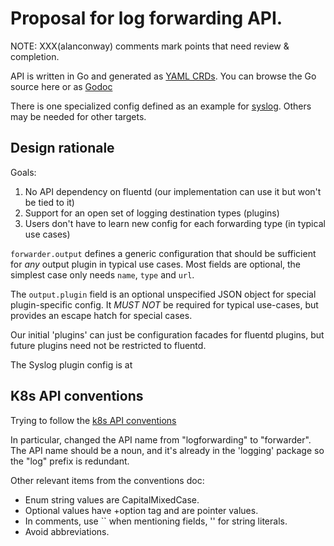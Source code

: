 # Proposal for log forwarding API.

NOTE: XXX(alanconway) comments mark points that need review & completion.

API is written in Go and generated as  [YAML CRDs](deploy/crds).  You can browse the Go source here or as [Godoc](https://godoc.org/github.com/alanconway/forwarder/pkg/apis/logging/v1beta1)

There is one specialized config defined as an example for
[syslog](pkg/apis/logging/v1beta1/output/syslog.go). Others may be needed for other
targets.

## Design rationale

Goals:

1. No API dependency on fluentd (our implementation can use it but won't be tied to it)
2. Support for an open set of logging destination types (plugins)
3. Users don't have to learn new config for each forwarding type (in typical use cases)

`forwarder.output` defines a generic configuration that should be sufficient
for *any* output plugin in typical use cases. Most fields are optional, the
simplest case only needs `name`, `type` and `url`.

The `output.plugin` field is an optional unspecified JSON object for special
plugin-specific config. It *MUST NOT* be required for typical use-cases, but
provides an escape hatch for special cases.

Our initial 'plugins' can just be configuration facades for fluentd plugins, but
future plugins need not be restricted to fluentd.  

The Syslog plugin config is at 

##  K8s API conventions

Trying to follow the [k8s API conventions](https://github.com/kubernetes/community/blob/master/contributors/devel/sig-architecture/api-conventions.md#units)

In particular, changed the API name from "logforwarding" to "forwarder".  The
API name should be a noun, and it's already in the 'logging' package so the
"log" prefix is redundant.

Other relevant items from the conventions doc:

- Enum string values are CapitalMixedCase.
- Optional values have +option tag and are pointer values.
- In comments, use `` when mentioning fields, '' for string literals.
- Avoid abbreviations.
